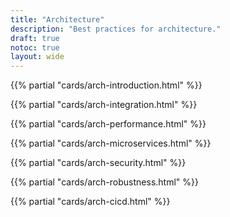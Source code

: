 ```yaml
---
title: "Architecture"
description: "Best practices for architecture."
draft: true
notoc: true
layout: wide
---
```


{{% partial "cards/arch-introduction.html" %}}

{{% partial "cards/arch-integration.html" %}}

{{% partial "cards/arch-performance.html" %}}

{{% partial "cards/arch-microservices.html" %}}

{{% partial "cards/arch-security.html" %}}

{{% partial "cards/arch-robustness.html" %}}

{{% partial "cards/arch-cicd.html" %}}
